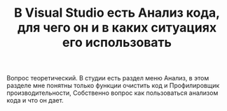 ﻿---
title: "В Visual Studio есть Анализ кода, для чего он и в каких ситуациях его использовать"
se.owner.user_id: 302509
se.owner.display_name: "Vladimr Vladimirovoch"
se.owner.link: "https://ru.stackoverflow.com/users/302509/vladimr-vladimirovoch"
se.link: "https://ru.stackoverflow.com/questions/1025834/%d0%92-visual-studio-%d0%b5%d1%81%d1%82%d1%8c-%d0%90%d0%bd%d0%b0%d0%bb%d0%b8%d0%b7-%d0%ba%d0%be%d0%b4%d0%b0-%d0%b4%d0%bb%d1%8f-%d1%87%d0%b5%d0%b3%d0%be-%d0%be%d0%bd-%d0%b8-%d0%b2-%d0%ba%d0%b0%d0%ba%d0%b8%d1%85-%d1%81%d0%b8%d1%82%d1%83%d0%b0%d1%86%d0%b8%d1%8f%d1%85-%d0%b5%d0%b3%d0%be-%d0%b8%d1%81%d0%bf%d0%be%d0%bb%d1%8c%d0%b7%d0%be%d0%b2%d0%b0"
se.question_id: 1025834
se.post_type: question
se.score: 6
---
<p>Вопрос теоретический. В студии есть раздел меню Анализ, в этом разделе мне понятны только функции очистить код и Профилировщик производительности, Собственно вопрос как пользоваться анализом кода и что он дает.</p>
